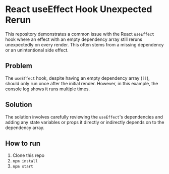 # React useEffect Hook Unexpected Rerun

This repository demonstrates a common issue with the React `useEffect` hook where an effect with an empty dependency array still reruns unexpectedly on every render. This often stems from a missing dependency or an unintentional side effect.

## Problem

The `useEffect` hook, despite having an empty dependency array (`[]`), should only run once after the initial render. However, in this example, the console log shows it runs multiple times.

## Solution

The solution involves carefully reviewing the `useEffect`'s dependencies and adding any state variables or props it directly or indirectly depends on to the dependency array.

## How to run

1. Clone this repo
2. `npm install`
3. `npm start`